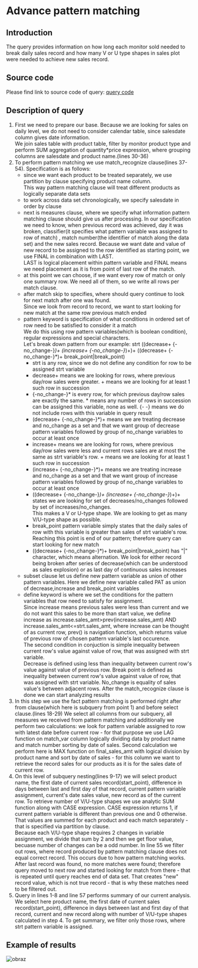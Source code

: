 # Advance pattern matching
## Introduction
The query provides information on how long each monitor sold needed to break daily sales record and how many V or U type shapes in sales plot were needed to achieve new sales record.

## Source code
Please find link to source code of query: [query code](https://github.com/PiotrBelniak/SQL-queries/blob/main/source_code/advanced_pattern_matching_example.sql)

## Description of query
1. First we need to prepare our base. Because we are looking for sales on daily level, we do not need to consider calendar table, since salesdate column gives date information.  
   We join sales table with product table, filter by monitor product type and perform SUM aggregation of quantity*price expression, where grouping columns are salesdate and product name.(lines 30-36)
2. To perform pattern matching we use match_recognize clause(lines 37-54). Specification is as follows:  
   - since we want each product to be treated separately, we use partition by clause specifying product name column.  
     This way pattern matching clause will treat different products as logically separate data sets
   - to work across data set chronologically, we specify salesdate in order by clause
   - next is measures clause, where we specify what information pattern matching clause should give us after processing.
     In our specification we need to know, when previous record was achieved, day it was broken, classifier(it specifies what pattern variable was assigned to row of match)
     , match number(the identifier of match along the data set) and the new sales record. 
     Because we want date and value of new record to be assigned to the row identified as starting point, we use FINAL in combination with LAST.  
     LAST is logical placement within pattern variable and FINAL means we need placement as it is from point of last row of the match.
   - at this point we can choose, if we want every row of match or only one summary row.
     We need all of them, so we write all rows per match clause.     
   - after match skip to specifies, where should query continue to look for next match after one was found.  
     Since we look from record to record, we want to start looking for new match at the same row previous match ended
   - pattern keyword is specification of what conditions in ordered set of row need to be satisfied to consider it a match  
     We do this using row pattern variables(which is boolean condition), regular expressions and special characters.  
     Let's break down pattern from our example: strt ((decrease+ {-no_change-}*)+ (increase+ {-no_change-}*)+)+ ((decrease+ {-no_change-}*)+ break_point|break_point)
     - strt is any row, since we do not define any condition for row to be assigned strt variable
     - decrease+ means we are looking for rows, where previous day/row sales were greater. + means we are looking for at least 1 such row in succession
     - {-no_change-}* is every row, for which previous day/row sales are exactly the same. * means any number of rows in succession can be assigned this variable, none as well.
       {- -} means we do not include rows with this variable in query result
     - (decrease+ {-no_change-}*)+ means we are treating decrease and no_change as a set and that we want group of decrease pattern variables followed by group of no_change variables to occur at least once
     - increase+ means we are looking for rows, where previous day/row sales were less and current rows sales are at most the same as strt variable's row. + means we are looking for at least 1 such row               in succession
     - (increase+ {-no_change-}*)+ means we are treating increase and no_change as a set and that we want group of increase pattern variables followed by group of no_change variables to occur at least once
     - ((decrease+ {-no_change-}*)+ (increase+ {-no_change-}*)+)+ states we are looking for set of decreases/no_changes followed by set of increases/no_changes.  
       This makes a V or U-type shape. We are looking to get as many V/U-type shape as possible.
     - break_point pattern variable simply states that the daily sales of row with this variable is greater than sales of strt variable's row. Reaching this point is end of our pattern; therefore query can           start looking for new match
     - ((decrease+ {-no_change-}*)+ break_point|break_point) has "|" character, which means alternation. We look for either record being broken after series of decrease(which can be understood as sales               explosion) or as last day of continuous sales increases
   - subset clause let us define new pattern variable as union of other pattern variables. Here we define new variable called PAT as union of decrease,increase and break_point variables
   - define keyword is where we set the conditions for the pattern variables that row need to satisfy for assignment.  
     Since increase means previous sales were less than current and we do not want this sales to be more than start value, we define increase as
     increase.sales_amt>prev(increase.sales_amt) AND increase.sales_amt<=strt.sales_amt, where increase can be thought of as current row, prev() is navigation function, which returns value of previous row of       chosen pattern variable's last occurence.  
     The second condition in conjuction is simple inequality between current row's value against value of row, that was assigned with strt variable.  
     Decrease is defined using less than inequality between current row's value against value of previous row.
     Break point is defined as inequality between current row's value against value of row, that was assigned with strt variable.
     No_change is equality of sales value's between adjacent rows.
   After the match_recognize clause is done we can start analyzing results
3. In this step we use the fact pattern matching is performed right after from clause(which here is subquery from point 1) and before select clause.(lines 18-29)
   We select all columns from our subquery, all measures we received from pattern matching and additionally we perform two calculations: we look for pattern variable assigned to row with latest date before       current row - for that purpose we use LAG function on match_var column logically dividing data by product name and match number sorting by date of sales.
   Second calculation we perform here is MAX function on final_sales_amt with logical division by product name and sort by date of sales - for this column we want to retrieve the record sales for our products    as it is for the sales date of current row.
4. On this level of subquery nesting(lines 9-17) we will select product name, the first date of current sales record(start_point), difference in days between last and first day of that record, current pattern    variable assignment, current's date sales value, new record as of the current row. To retrieve number of V/U-type shapes we use analytic SUM function along with CASE expression. CASE expression returns 1,     if current pattern variable is different than previous one and 0 otherwise. That values are summed for each product and each match separately - that is specified via partition by clause.  
   Because each V/U-type shape requires 2 changes in variable assignment, we divide that sum by 2 and then we get floor value, becuase number of changes can be a odd number.
   In line 55 we filter out rows, where record produced by pattern matching clause does not equal correct record. This occurs due to how pattern matching works. After last record was found, no more matches       were found; therefore query moved to next row and started looking for match from there - that is repeated until query reaches end of data set. That creates "new" record value, which is not true record -       that is why these matches need to be filtered out.
5. Query in lines 1-8 and line 57 performs summary of our current analysis. We select here product name, the first date of current sales record(start_point), difference in days between last and first day of      that record, current and new record along with number of V/U-type shapes calculated in step 4. To get summary, we filter only those rows, where strt pattern variable is assigned.

## Example of results
![obraz](https://github.com/PiotrBelniak/SQL-queries/assets/169681378/e2b14066-6545-49c1-b332-87ce71025c63)

